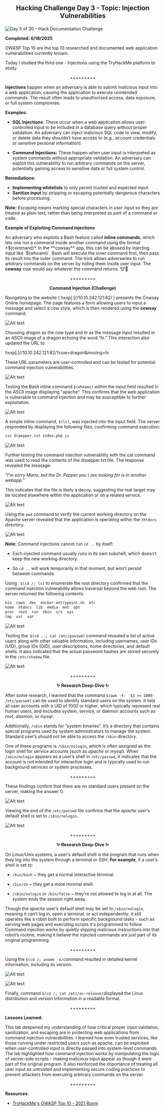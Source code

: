 **<p align="center">Hacking Challenge Day 3 - Topic: Injection Vulnerabilities</p>**
---
![Day 3 of 30 – Hack Documentation Challenge](https://img.shields.io/badge/Day%203%20of%2030-Hack%20Documentation%20Challenge-crimson?style=for-the-badge&logo=tryhackme)

**Completed: 6/18/2025**

OWASP Top 10 are the top 10 researched and documented web application vulnerabilities currently known.

Today I studied the third one - Injections using the TryHackMe platform to study.

<p align="center">+++++++++</p>

**Injections** happen when an adversary is able to submit malicious input into a web application, causing the application to execute unintended commands. The result often leads to unauthorized access, data exposure, or full system compromise.

**Examples:**
- **SQL Injections:** These occur when a web application allows user-controlled input to be included in a database query without proper validation. An adversary can inject malicious SQL code to view, modify, or delete data they shouldn’t have access to (e.g., account credentials or sensitive personal information).

- **Command Injections:** These happen when user input is interpreted as system commands without appropriate validation. An adversary can exploit this vulnerability to run arbitrary commands on the server, potentially gaining access to sensitive data or full system control.

**Remediations:**

- **Implementing whitelists** to only permit trusted and expected input.
- **Sanitize input** by stripping or escaping potentially dangerous characters before processing.

**Note:** *Escaping* means marking special characters in user input so they are treated as plain text, rather than being interpreted as part of a command or code.

**Example of Exploiting Command Injections**

An adversary who exploits a Bash feature called **inline commands**, which lets one run a command inside another command using the format *$(command)*. In the **cowsay** app, this can be abused by injecting input like `$(whoami)`. Bash will execute the inner command first, then pass its result into the outer command. The trick allows adversaries to run arbitrary commands on the server by hiding them inside user input. The **cowsay** cow would say whatever the command returns. 🐮💬

<p align="center">+++++++++</p>

**<p align="center">Command Injection (Challenge)</p>**

Navigating to the website ( hxxp[:]//10.10.242.121:82/ ) presents the Cowsay Online homepage. The page features a form allowing users to input a message and select a cow style, which is then rendered using the **cowsay** command.

![Alt text](https://github.com/chaiexe/TryHackMe-Write-ups/blob/main/OWASP-Top-10-2021/03-Injection/Images/Screenshot%201.png)

Choosing *dragon* as the cow type and *hi* as the message input resulted in an ASCII image of a dragon echoing the word “hi.” This interaction also updated the URL to:

hxxp[:]//10.10.242.121:82/?cow=dragon&mooing=hi

These URL parameters are user-controlled and can be tested for potential command injection vulnerabilities.

![Alt text](https://github.com/chaiexe/TryHackMe-Write-ups/blob/main/OWASP-Top-10-2021/03-Injection/Images/Screenshot%202.png)

Testing the Bash inline command `$(whoami)` within the input field resulted in the ASCII image displaying "apache". This confirms that the web application is vulnerable to command injection and may be susceptible to further exploitation.

![Alt text](https://github.com/chaiexe/TryHackMe-Write-ups/blob/main/OWASP-Top-10-2021/03-Injection/Images/Screenshot%203.png)

A simple inline command, `$(ls)`, was injected into the input field. The server responded by displaying the following files, confirming command execution:
```BASH 
css drpepper.txt index.php js
```
![Alt text](https://github.com/chaiexe/TryHackMe-Write-ups/blob/main/OWASP-Top-10-2021/03-Injection/Images/Screenshot%204.png)

Further testing the command injection vulnerability with the cat command was used to read the contents of the drpepper.txt file. The response revealed the message:

*"I'm sorry Mario, but the Dr. Pepper you \ are looking for is in another webapp."*

This indicates that the file is likely a decoy, suggesting the real target may be located elsewhere within the application or on a related service.

![Alt text](https://github.com/chaiexe/TryHackMe-Write-ups/blob/main/OWASP-Top-10-2021/03-Injection/Images/Screenshot%205.png)

Using the `pwd` command to verify the current working directory on the Apache server revealed that the application is operating within the `/htdocs` directory.

![Alt text](https://github.com/chaiexe/TryHackMe-Write-ups/blob/main/OWASP-Top-10-2021/03-Injection/Images/Screenshot%206.png)

**Note:** Command injections cannot run `cd ..` by itself:

- Each injected command usually runs in its own subshell, which doesn’t keep the new working directory.


- So `cd ..` will work temporarily in that moment, but won’t persist between commands.

Using ` $(cd /; ls)` to enumerate the root directory confirmed that the command injection vulnerability allows traversal beyond the web root. The server returned the following contents:

```BASH
bin  cows  dev  docker-entrypoint.sh  etc  
home  htdocs  lib  media  mnt  opt  
proc  root  run  sbin  srv  sys  
tmp  usr  var
```

![Alt text](https://github.com/chaiexe/TryHackMe-Write-ups/blob/main/OWASP-Top-10-2021/03-Injection/Images/Screenshot%207.png)

Testing the` $(cd ..; cat /etc/passwd)` command revealed a list of active users along with other valuable information, including usernames, user IDs (UID), group IDs (GID), user descriptions, home directories, and default shells. It also indicated that the actual password hashes are stored securely in the `/etc/shadow` file.

![Alt text](https://github.com/chaiexe/TryHackMe-Write-ups/blob/main/OWASP-Top-10-2021/03-Injection/Images/Screenshot%208.png)

<p align="center">+++++++++</p>

**<p align="center">✨ Research Deep-Dive ✨</p>**

After some research, I learned that the command `$(awk -F: '$3 >= 1000' /etc/passwd)` can be used to identify standard users on the system. It lists all user accounts with a UID of 1000 or higher, which typically represent real human users, and excludes system, service, or daemon accounts such as *root*, *daemon*, or *mysql*.

Additionally, `/sbin` stands for “system binaries”. It’s a directory that contains special programs used by system administrators to manage the system. Standard user’s should not be able to access the `/sbin` directory. 

One of these programs is `/sbin/nologin`, which is often assigned as the login shell for service accounts (such as *apache* or *mysql*). When `/sbin/nologin` appears as a user’s shell in `/etc/passwd`, it indicates that the account is not intended for interactive login and is typically used to run background services or system processes.

<p align="center">+++++++++</p>

These findings confirm that there are no standard users present on the server, making the answer 0.

![Alt text](https://github.com/chaiexe/TryHackMe-Write-ups/blob/main/OWASP-Top-10-2021/03-Injection/Images/Screenshot%209.png)

Viewing the end of the `/etc/passwd` file confirms that the *apache* user’s default shell is set to `/sbin/nologin`.

![Alt text](https://github.com/chaiexe/TryHackMe-Write-ups/blob/main/OWASP-Top-10-2021/03-Injection/Images/Screenshot%2010.png)


<p align="center">+++++++++</p>

**<p align="center">✨ Research Deep-Dive ✨</p>**

On Linux/Unix systems, a user's default shell is the program that runs when they log into the system through a terminal or SSH.
**For example**, if a user’s shell is set to:


- `/bin/bash` ~ they get a normal interactive terminal.


- `/bin/sh` ~ they get a more minimal shell.


- `/sbin/nologin` or `/bin/false` ~ they’re not allowed to log in at all. The system ends the session right away.

Though the *apache* user’s default shell may be set to `/sbin/nologin`, meaning it can’t log in, open a terminal, or act independently; it still operates like a robot built to perform specific background tasks - such as serving web pages and executing scripts it's programmed to follow. Command injection works by quietly slipping malicious instructions into that robot’s routine, making it believe the injected commands are just part of its original programming.

<p align="center">+++++++++</p>

Using the `$(cd /; uname -a)`command resulted in detailed kernel information, including its version. 

![Alt text](https://github.com/chaiexe/TryHackMe-Write-ups/blob/main/OWASP-Top-10-2021/03-Injection/Images/Screenshot%2011.png)

![Alt text](https://github.com/chaiexe/TryHackMe-Write-ups/blob/main/OWASP-Top-10-2021/03-Injection/Images/Screenshot%2012.png)

Finally, command `$(cd /; cat /etc/os-release)`displayed the Linux distribution and version information in a readable format.

<p align="center">+++++++++</p>

**Lessons Learned:**

This lab deepened my understanding of how critical proper input validation, sanitization, and escaping are in protecting web applications from command injection vulnerabilities. I learned how even trusted services, like those running under restricted users such as apache, can be exploited when user-controlled input is directly passed into system-level commands. The lab highlighted how command injection works by manipulating the logic of server-side scripts - making malicious input appear as though it were part of the original program. It also reinforced the importance of treating all user input as untrusted and implementing secure coding practices to prevent attackers from executing arbitrary commands on the server.

<p align="center">+++++++++</p>

**Resources**:
- [TryHackMe's OWASP Top 10 - 2021 Room](https://tryhackme.com/room/owasptop102021)
